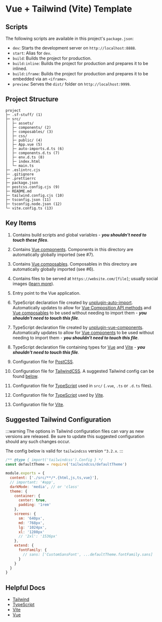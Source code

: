 # Vue + Tailwind (Vite) Template

## Scripts

The following scripts are available in this project's `package.json`:

- `dev`: Starts the development server on `http://localhost:8888`.
- `start`: Alias for `dev`.
- `build`: Builds the project for production.
- `build:inline`: Builds the project for production and prepares it to be inlined.
- `build:iframe`: Builds the project for production and prepares it to be embedded via an `<iframe>`.
- `preview`: Serves the `dist/` folder on `http://localhost:9999`.

## Project Structure

```
project
├─ .sf-stuff/ (1)
├─ src/
│  ├─ assets/
│  ├─ components/ (2)
│  ├─ composables/ (3)
│  ├─ css/
│  ├─ public/ (4)
│  ├─ App.vue (5)
│  ├─ auto-imports.d.ts (6)
│  ├─ components.d.ts (7)
│  ├─ env.d.ts (8)
│  ├─ index.html
│  └─ main.ts
├─ .eslintrc.cjs
├─ .gitignore
├─ .prettierrc
├─ package.json
├─ postcss.config.cjs (9)
├─ README.md
├─ tailwind.config.cjs (10)
├─ tsconfig.json (11)
├─ tsconfig.node.json (12)
└─ vite.config.ts (13)
```

## Key Items

1. Contains build scripts and global variables - _**you shouldn't need to touch these files**_.

2. Contains [Vue components](https://vuejs.org/guide/essentials/component-basics.html). Components in this directory are automatically globally imported (see #7).

3. Contains [Vue composables](https://vuejs.org/guide/reusability/composables.html#composables). Composables in this directory are automatically globally imported (see #6).

4. Contains files to be served at `https://website.com/[file]`; usually social images ([learn more](https://vitejs.dev/guide/assets.html#the-public-directory)).

5. Entry point to the Vue application.

6. TypeScript declaration file created by [unplugin-auto-import](https://github.com/antfu/unplugin-auto-import). Automatically updates to allow for [Vue Composition API methods](https://vuejs.org/api/reactivity-core.html) and [Vue composables](https://vuejs.org/guide/reusability/composables.html#composables) to be used without needing to import them - _**you shouldn't need to touch this file**_.

7. TypeScript declaration file created by [unplugin-vue-components](https://github.com/antfu/unplugin-vue-components). Automatically updates to allow for [Vue components](https://vuejs.org/guide/essentials/component-basics.html) to be used without needing to import them - _**you shouldn't need to touch this file**_.

8. TypeScript declaration file containing types for [Vue](https://vuejs.org/) and [Vite](https://vitejs.dev) - _**you shouldn't need to touch this file**_.

9. Configuration file for [PostCSS](https://postcss.org/).

10. Configuration file for [TailwindCSS](https://tailwindcss.com). A suggested Tailwind config can be found [below](#suggested-tailwind-configuration).

11. Configuration file for [TypeScript](https://www.typescriptlang.org/) used in `src/` (`.vue`, `.ts` or `.d.ts` files).

12. Configuration file for [TypeScript](https://www.typescriptlang.org/) used by [Vite](https://vitejs.dev).

13. Configuration file for [Vite](https://vitejs.dev).

## Suggested Tailwind Configuration

:::warning
The options in Tailwind configuration files can vary as new versions are released. Be sure to update this suggested configuration should any such changes occur.

The config below is valid for `tailwindcss` version `^3.2.x`.
:::

```js
/** @type { import('tailwindcss').Config } */
const defaultTheme = require('tailwindcss/defaultTheme')

module.exports = {
  content: ['./src/**/*.{html,js,ts,vue}'],
  // important: '#app',
  darkMode: 'media', // or 'class'
  theme: {
    container: {
      center: true,
      padding: '1rem'
    },
    screens: {
      sm: '640px',
      md: '768px',
      lg: '1024px',
      xl: '1280px'
      // '2xl': '1536px'
    },
    extend: {
      fontFamily: {
        // sans: ['CustomSansFont', ...defaultTheme.fontFamily.sans]
      }
    }
  }
}
```

## Helpful Docs

- [Tailwind](https://tailwindcss.com/)
- [TypeScript](https://www.typescriptlang.org/)
- [Vite](https://vitejs.dev)
- [Vue](https://vuejs.org/)
